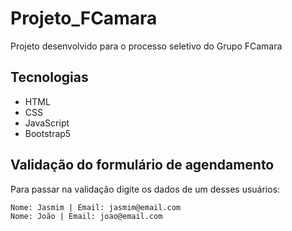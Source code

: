 # Projeto_FCamara

Projeto desenvolvido para o processo seletivo do Grupo FCamara

## Tecnologias

- HTML
- CSS
- JavaScript
- Bootstrap5

## Validação do formulário de agendamento

Para passar na validação digite os dados de um desses usuários:

```
Nome: Jasmim | Email: jasmim@email.com
Nome: João | Email: joao@email.com
```
